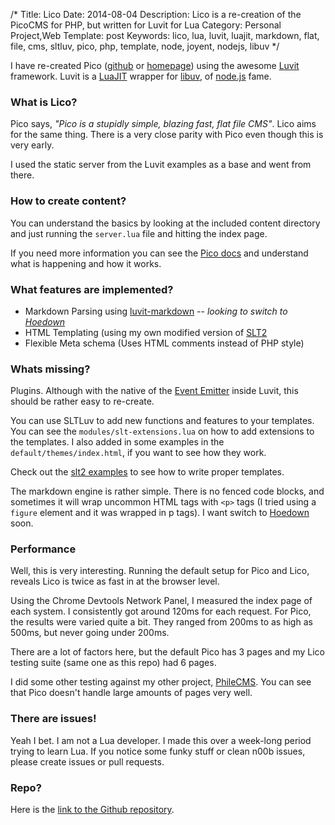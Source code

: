 /*
Title: Lico
Date: 2014-08-04
Description: Lico is a re-creation of the PicoCMS for PHP, but written for Luvit for Lua
Category: Personal Project,Web
Template: post
Keywords: lico, lua, luvit, luajit, markdown, flat, file, cms, sltluv, pico, php, template, node, joyent, nodejs, libuv
*/

I have re-created Pico ([github](https://github.com/picocms/Pico) or [homepage](http://picocms.org/)) using the awesome [Luvit](https://github.com/luvit/luvit) framework. Luvit is a [LuaJIT](http://luajit.org/) wrapper for [libuv](https://github.com/joyent/libuv), of [node.js](http://nodejs.org/) fame.

### What is Lico?

Pico says, *"Pico is a stupidly simple, blazing fast, flat file CMS"*. Lico aims for the same thing. There is a very close parity with Pico even though this is very early.

I used the static server from the Luvit examples as a base and went from there.

### How to create content?

You can understand the basics by looking at the included content directory and just running the `server.lua` file and hitting the index page.

If you need more information you can see the [Pico docs](http://picocms.org/docs.html) and understand what is happening and how it works.

### What features are implemented?

* Markdown Parsing using [luvit-markdown](https://github.com/mneudert/luvit-markdown) -- *looking to switch to [Hoedown](https://github.com/torch/sundown-ffi/tree/hoedown)*
* HTML Templating (using my own modified version of [SLT2](https://github.com/james2doyle/sltluv)
* Flexible Meta schema (Uses HTML comments instead of PHP style)

### Whats missing?

Plugins. Although with the native of the [Event Emitter](https://github.com/luvit/luvit/blob/master/examples/event-emitters.lua) inside Luvit, this should be rather easy to re-create.

You can use SLTLuv to add new functions and features to your templates. You can see the `modules/slt-extensions.lua` on how to add extensions to the templates. I also added in some examples in the `default/themes/index.html`, if you want to see how they work.

Check out the [slt2 examples](https://github.com/henix/slt2#example) to see how to write proper templates.

The markdown engine is rather simple. There is no fenced code blocks, and sometimes it will wrap uncommon HTML tags with `<p>` tags (I tried using a `figure` element and it was wrapped in p tags). I want switch to [Hoedown](https://github.com/torch/sundown-ffi/tree/hoedown) soon.

### Performance

Well, this is very interesting. Running the default setup for Pico and Lico, reveals Lico is twice as fast in at the browser level.

Using the Chrome Devtools Network Panel, I measured the index page of each system. I consistently got around 120ms for each request. For Pico, the results were varied quite a bit. They ranged from 200ms to as high as 500ms, but never going under 200ms.

There are a lot of factors here, but the default Pico has 3 pages and my Lico testing suite (same one as this repo) had 6 pages.

I did some other testing against my other project, [PhileCMS](https://github.com/PhileCMS/Phile#performance-with-20-pages). You can see that Pico doesn't handle large amounts of pages very well.

### There are issues!

Yeah I bet. I am not a Lua developer. I made this over a week-long period trying to learn Lua. If you notice some funky stuff or clean n00b issues, please create issues or pull requests.

### Repo?

Here is the [link to the Github repository](https://github.com/james2doyle/Lico).
